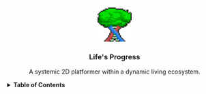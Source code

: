 <p align="center">
  <a href="https://github.com/M1thieu/currentLP">
    <img src="/logo.png" alt="Logo" width="80" height="80">
  </a>

  <h3 align="center">Life's Progress</h3>

  <p align="center">
    A systemic 2D platformer within a dynamic living ecosystem.
  </p>
</p>

<details>
    <summary> <strong> Table of Contents </strong> </summary>
- [Features](#features)
- [Contributing](#contributing)
- [Community](#community)

## Features

- Realistic ecosystem simulation.
- Open-world exploration in a 2D platformer.
- Educational gameplay focusing on ecosystem interactions.
- Customizable and interchangeable elements for a unique gaming experience.

## Contributing

Contributions to LP are welcome! Whether it's reporting bugs, proposing new features, or contributing code, check out our [Contributing Guidelines](.github/contributing.md) for more information.

## Community

Join our community [on Discord](https://discord.gg/u2J25aGy8c) to engage with other contributors and stay updated on the latest developments. Check out our [Code of Conduct](.github/code_of_conduct.md) for a positive and inclusive community.